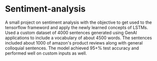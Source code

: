 # Sentiment-analysis
A small project on sentiment analysis with the objective to get used to the tensorflow frameword and apply the newly learned concepts of LSTMs. Used a custom dataset of 4000 sentences generated using GenAI applications to include a vocabulary of about 4500 words. The sentences included about 1000 of amazon's product reviews along with general colloquial sentences. The model achieved 95+% test accuracy and performed well on custom inputs as well.
